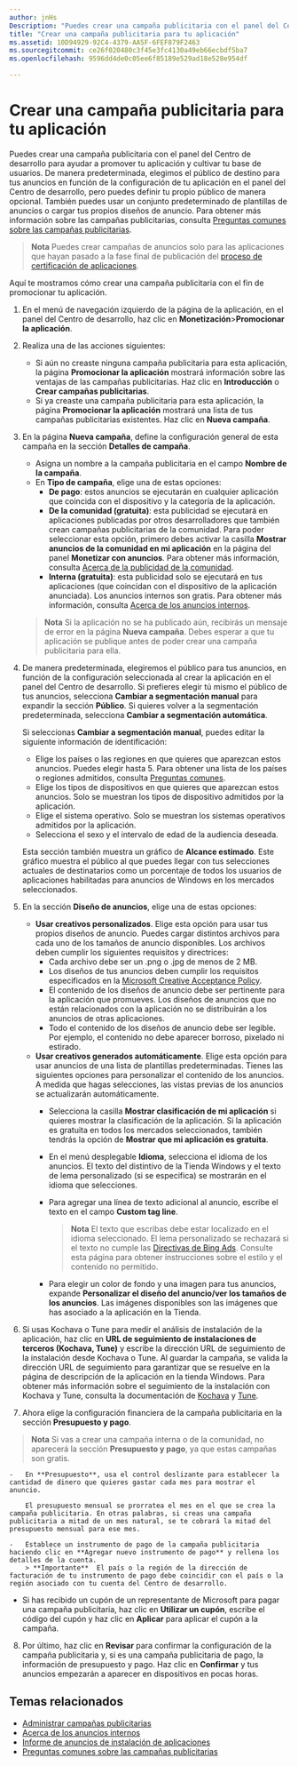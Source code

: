 ```yaml
---
author: jnHs
Description: "Puedes crear una campaña publicitaria con el panel del Centro de desarrollo para ayudar a promover tu aplicación y cultivar tu base de usuarios."
title: "Crear una campaña publicitaria para tu aplicación"
ms.assetid: 10D94929-92C4-4379-AA5F-6FEF879F2463
ms.sourcegitcommit: ce26f020480c3f45e3fc4130a49eb66ecbdf5ba7
ms.openlocfilehash: 9596dd4de0c05ee6f85189e529ad18e528e954df

---
```


# Crear una campaña publicitaria para tu aplicación


Puedes crear una campaña publicitaria con el panel del Centro de desarrollo para ayudar a promover tu aplicación y cultivar tu base de usuarios. De manera predeterminada, elegimos el público de destino para tus anuncios en función de la configuración de tu aplicación en el panel del Centro de desarrollo, pero puedes definir tu propio público de manera opcional. También puedes usar un conjunto predeterminado de plantillas de anuncios o cargar tus propios diseños de anuncio. Para obtener más información sobre las campañas publicitarias, consulta [Preguntas comunes sobre las campañas publicitarias](common-questions.md).

> **Nota**  Puedes crear campañas de anuncios solo para las aplicaciones que hayan pasado a la fase final de publicación del [proceso de certificación de aplicaciones](the-app-certification-process.md).

Aquí te mostramos cómo crear una campaña publicitaria con el fin de promocionar tu aplicación.

1.  En el menú de navegación izquierdo de la página de la aplicación, en el panel del Centro de desarrollo, haz clic en **Monetización**&gt;**Promocionar la aplicación**.
2.  Realiza una de las acciones siguientes:

    -   Si aún no creaste ninguna campaña publicitaria para esta aplicación, la página **Promocionar la aplicación** mostrará información sobre las ventajas de las campañas publicitarias. Haz clic en **Introducción** o **Crear campañas publicitarias**.
    -   Si ya creaste una campaña publicitaria para esta aplicación, la página **Promocionar la aplicación** mostrará una lista de tus campañas publicitarias existentes. Haz clic en **Nueva campaña**.

3.  En la página **Nueva campaña**, define la configuración general de esta campaña en la sección **Detalles de campaña**.
    -   Asigna un nombre a la campaña publicitaria en el campo **Nombre de la campaña**.
    -   En **Tipo de campaña**, elige una de estas opciones:
        -   **De pago**: estos anuncios se ejecutarán en cualquier aplicación que coincida con el dispositivo y la categoría de la aplicación.
        -   **De la comunidad (gratuita)**: esta publicidad se ejecutará en aplicaciones publicadas por otros desarrolladores que también crean campañas publicitarias de la comunidad. Para poder seleccionar esta opción, primero debes activar la casilla **Mostrar anuncios de la comunidad en mi aplicación** en la página del panel **Monetizar con anuncios**. Para obtener más información, consulta [Acerca de la publicidad de la comunidad](about-community-ads.md).
        -   **Interna (gratuita)**: esta publicidad solo se ejecutará en tus aplicaciones (que coincidan con el dispositivo de la aplicación anunciada). Los anuncios internos son gratis. Para obtener más información, consulta [Acerca de los anuncios internos](about-house-ads.md).

    > **Nota** Si la aplicación no se ha publicado aún, recibirás un mensaje de error en la página **Nueva campaña**. Debes esperar a que tu aplicación se publique antes de poder crear una campaña publicitaria para ella.

4.  De manera predeterminada, elegiremos el público para tus anuncios, en función de la configuración seleccionada al crear la aplicación en el panel del Centro de desarrollo. Si prefieres elegir tú mismo el público de tus anuncios, selecciona **Cambiar a segmentación manual** para expandir la sección **Público**. Si quieres volver a la segmentación predeterminada, selecciona **Cambiar a segmentación automática**.

    Si seleccionas **Cambiar a segmentación manual**, puedes editar la siguiente información de identificación:

    -   Elige los países o las regiones en que quieres que aparezcan estos anuncios. Puedes elegir hasta 5. Para obtener una lista de los países o regiones admitidos, consulta [Preguntas comunes](common-questions.md).
    -   Elige los tipos de dispositivos en que quieres que aparezcan estos anuncios. Solo se muestran los tipos de dispositivo admitidos por la aplicación.
    -   Elige el sistema operativo. Solo se muestran los sistemas operativos admitidos por la aplicación.
    -   Selecciona el sexo y el intervalo de edad de la audiencia deseada.

    Esta sección también muestra un gráfico de **Alcance estimado**. Este gráfico muestra el público al que puedes llegar con tus selecciones actuales de destinatarios como un porcentaje de todos los usuarios de aplicaciones habilitadas para anuncios de Windows en los mercados seleccionados.

5.  En la sección **Diseño de anuncios**, elige una de estas opciones:
    -   **Usar creativos personalizados**. Elige esta opción para usar tus propios diseños de anuncio. Puedes cargar distintos archivos para cada uno de los tamaños de anuncio disponibles. Los archivos deben cumplir los siguientes requisitos y directrices:
        -   Cada archivo debe ser un .png o .jpg de menos de 2 MB.
        -   Los diseños de tus anuncios deben cumplir los requisitos especificados en la [Microsoft Creative Acceptance Policy](http://go.microsoft.com/fwlink?LinkId=532595).
        -   El contenido de los diseños de anuncio debe ser pertinente para la aplicación que promueves. Los diseños de anuncios que no están relacionados con la aplicación no se distribuirán a los anuncios de otras aplicaciones.
        -   Todo el contenido de los diseños de anuncio debe ser legible. Por ejemplo, el contenido no debe aparecer borroso, pixelado ni estirado.
    -   **Usar creativos generados automáticamente**. Elige esta opción para usar anuncios de una lista de plantillas predeterminadas. Tienes las siguientes opciones para personalizar el contenido de los anuncios. A medida que hagas selecciones, las vistas previas de los anuncios se actualizarán automáticamente.
        -   Selecciona la casilla **Mostrar clasificación de mi aplicación** si quieres mostrar la clasificación de la aplicación. Si la aplicación es gratuita en todos los mercados seleccionados, también tendrás la opción de **Mostrar que mi aplicación es gratuita**.
        -   En el menú desplegable **Idioma**, selecciona el idioma de los anuncios. El texto del distintivo de la Tienda Windows y el texto de lema personalizado (si se especifica) se mostrarán en el idioma que selecciones.
        -   Para agregar una línea de texto adicional al anuncio, escribe el texto en el campo **Custom tag line**.
            > **Nota**  El texto que escribas debe estar localizado en el idioma seleccionado. El lema personalizado se rechazará si el texto no cumple las [Directivas de Bing Ads](http://go.microsoft.com/fwlink?LinkId=398341). Consulte esta página para obtener instrucciones sobre el estilo y el contenido no permitido.

        -   Para elegir un color de fondo y una imagen para tus anuncios, expande **Personalizar el diseño del anuncio/ver los tamaños de los anuncios**. Las imágenes disponibles son las imágenes que has asociado a la aplicación en la Tienda.

6. Si usas Kochava o Tune para medir el análisis de instalación de la aplicación, haz clic en **URL de seguimiento de instalaciones de terceros (Kochava, Tune)** y escribe la dirección URL de seguimiento de la instalación desde Kochava o Tune. Al guardar la campaña, se valida la dirección URL de seguimiento para garantizar que se resuelve en la página de descripción de la aplicación en la tienda Windows. Para obtener más información sobre el seguimiento de la instalación con Kochava y Tune, consulta la documentación de [Kochava](http://support.kochava.com/) y [Tune](https://help.tune.com/).

7.  Ahora elige la configuración financiera de la campaña publicitaria en la sección **Presupuesto y pago**.
   > **Nota**  Si vas a crear una campaña interna o de la comunidad, no aparecerá la sección **Presupuesto y pago**, ya que estas campañas son gratis.

    -   En **Presupuesto**, usa el control deslizante para establecer la cantidad de dinero que quieres gastar cada mes para mostrar el anuncio.

        El presupuesto mensual se prorratea el mes en el que se crea la campaña publicitaria. En otras palabras, si creas una campaña publicitaria a mitad de un mes natural, se te cobrará la mitad del presupuesto mensual para ese mes.

    -   Establece un instrumento de pago de la campaña publicitaria haciendo clic en **Agregar nuevo instrumento de pago** y rellena los detalles de la cuenta.
        > **Importante**  El país o la región de la dirección de facturación de tu instrumento de pago debe coincidir con el país o la región asociado con tu cuenta del Centro de desarrollo.
- Si has recibido un cupón de un representante de Microsoft para pagar una campaña publicitaria, haz clic en **Utilizar un cupón**, escribe el código del cupón y haz clic en **Aplicar** para aplicar el cupón a la campaña.

8.  Por último, haz clic en **Revisar** para confirmar la configuración de la campaña publicitaria y, si es una campaña publicitaria de pago, la información de presupuesto y pago. Haz clic en **Confirmar** y tus anuncios empezarán a aparecer en dispositivos en pocas horas.

## Temas relacionados

* [Administrar campañas publicitarias](managing-your-ad-campaign.md)
* [Acerca de los anuncios internos](about-house-ads.md)
* [Informe de anuncios de instalación de aplicaciones](app-install-ads-reports.md)
* [Preguntas comunes sobre las campañas publicitarias](common-questions.md)
 

 



<!--HONumber=Jun16_HO4-->



